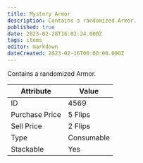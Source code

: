 ```yaml
---
title: Mystery Armor
description: Contains a randomized Armor.
published: true
date: 2023-02-28T16:02:24.000Z
tags: items
editor: markdown
dateCreated: 2023-02-16T00:00:00.000Z
---
```


Contains a randomized Armor.

|Attribute|Value|
|-|-|
|ID|4569|
|Purchase Price|5 Flips|
|Sell Price|2 Flips|
|Type|Consumable|
|Stackable|Yes|


